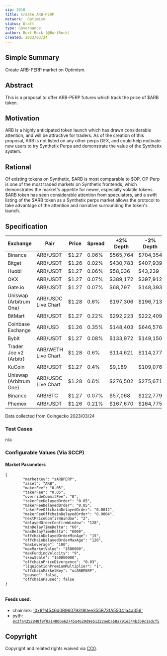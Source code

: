 ```yaml
---
sip: 2010
title: Create ARB-PERP
network:  Optimism
status: Draft
type: Governance
author: Burt Rock (@BurtRock)
created: 2023/03/24
---
```


## Simple Summary

Create ARB-PERP market on Optimism.

## Abstract

This is a proposal to offer ARB-PERP futures which track the price of $ARB token.

## Motivation

ARB is a highly anticipated token launch which has drawn considerable attention, and will be attractive for traders. As of the creation of this proposal, ARB is not listed on any other perps DEX, and could help motivate new users to try Synthetix Perps and demonstrate the value of the Synthetix system.

## Rational

Of existing tokens on Synthetix, $ARB is most comparable to $OP. OP-Perp is one of the most traded markets on Synthetix frontends, which demonstrates the market's appetite for newer, especially volatile tokens. $ARB token has seen considerable attention from speculators, and a swift listing of the $ARB token as a Synthetix perps market allows the protocol to take advantage of the attention and narrative surrounding the token's launch. 

## Specification

| Exchange             | Pair               | Price | Spread | +2% Depth | -2% Depth | 24h Volume  | Volume % |
|----------------------|--------------------|-------|--------|-----------|-----------|-------------|----------|
| Binance               | ARB/USDT           | $1.27 | 0.06%  | $565,764  | $704,354  | $757,294,367| 34.99%   |
| Bitget                | ARB/USDT           | $1.26 | 0.02%  | $430,783  | $407,939  | $199,989,761| 9.24%    |
| Huobi                 | ARB/USDT           | $1.27 | 0.06%  | $58,036   | $43,239   | $273,937,741| 12.66%   |
| OKX                   | ARB/USDT           | $1.27 | 0.07%  | $389,172  | $397,912  | $184,481,652| 8.52%    |
| Gate.io               | ARB/USDT           | $1.27 | 0.07%  | $68,797   | $148,393  | $86,631,858 | 4.00%    |
| Uniswap (Arbitrum One)| ARB/USDC Live Chart| $1.28 | 0.6%   | $197,306  | $196,713  | $95,453,955 | 4.41%    |
| BitMart               | ARB/USDT           | $1.27 | 0.22%  | $292,223  | $222,409  | $45,048,361 | 2.08%    |
| Coinbase Exchange     | ARB/USD            | $1.26 | 0.35%  | $148,403  | $646,576  | $23,856,595 | 1.10%    |
| Bybit                 | ARB/USDT           | $1.27 | 0.08%  | $133,972  | $149,150  | $50,612,781 | 2.34%    |
| Trader Joe v2 (Arbitr)| ARB/WETH Live Chart| $1.28 | 0.6%   | $114,621  | $114,277  | $55,706,906 | 2.57%    |
| KuCoin                | ARB/USDT           | $1.27 | 0.4%   | $9,189    | $109,076  | $55,894,750 | 2.58%    |
| Uniswap (Arbitrum One)| ARB/USDC Live Chart| $1.28 | 0.6%   | $276,502  | $275,671  | $20,711,336 | 0.96%    |
| Binance               | ARB/BTC            | $1.27 | 0.07%  | $57,068   | $122,779  | $18,882,037 | 0.87%    |
| Phemex                | ARB/USDT           | $1.26 | 0.21%  | $167,670  | $164,775  | $7,134,580  | 0.33%    |

Data collected from Coingecko 2023/03/24

### Test Cases

n/a

### Configurable Values (Via SCCP)

#### Market Parameters
```
{
		"marketKey": "sARBPERP",
		"asset": "ARB",
		"makerFee": "0.05",
		"takerFee": "0.05",
		"overrideCommitFee": "0",
		"takerFeeDelayedOrder": "0.05",
		"makerFeeDelayedOrder": "0.05",
		"takerFeeOffchainDelayedOrder": "0.0012",
		"makerFeeOffchainDelayedOrder": "0.0004",
		"nextPriceConfirmWindow": "2",
		"delayedOrderConfirmWindow": "120",
		"minDelayTimeDelta": "60",
		"maxDelayTimeDelta": "6000",
		"offchainDelayedOrderMinAge": "15",
		"offchainDelayedOrderMaxAge": "120",
		"maxLeverage": "100",
		"maxMarketValue": "1500000",
		"maxFundingVelocity": "9",
		"skewScale": "150000000",
		"offchainPriceDivergence": "0.03",
		"liquidationPremiumMultiplier": "1",
		"offchainMarketKey": "ocARBPERP",
		"paused": false,
		"offchainPaused": false
}


```
#### Feeds used:
- chainlink: ['0x8f14546d0B960793180ee355B73fA55041a4a356'](https://docs.chain.link/data-feeds/price-feeds/addresses?network=optimism)
- pyth:  [`0x3fa4252848f9f0a1480be62745a4629d9eb1322aebab8a791e344b3b9c1adcf5`](https://pyth.network/developers/price-feed-ids)


## Copyright

Copyright and related rights waived via [CC0](https://creativecommons.org/publicdomain/zero/1.0/).
